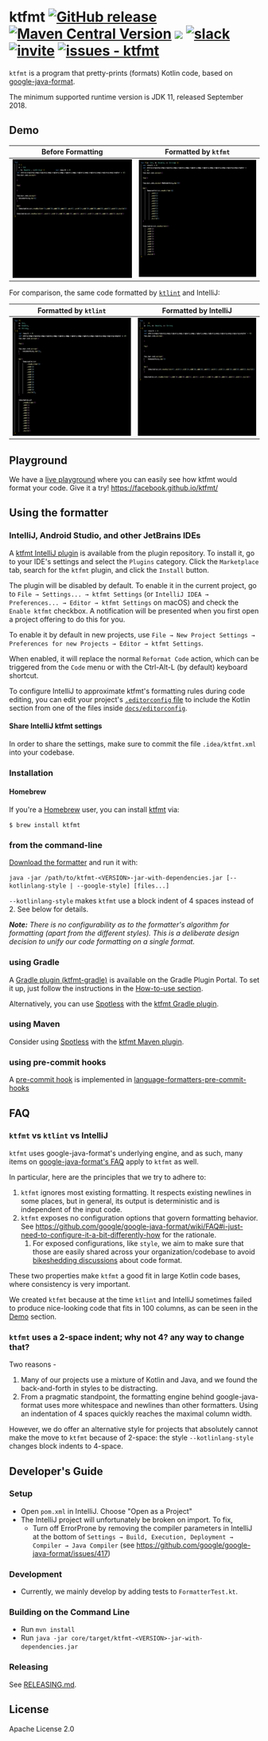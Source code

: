 # ktfmt [![GitHub release](https://img.shields.io/github/release/facebook/ktfmt?sort=semver)](https://github.com/facebook/ktfmt/releases/)   [![Maven Central Version](https://img.shields.io/maven-central/v/com.facebook/ktfmt)](https://central.sonatype.com/artifact/com.facebook/ktfmt)   [![](https://github.com/facebook/ktfmt/workflows/Build%20and%20Test/badge.svg)](https://github.com/facebook/ktfmt/actions/workflows/build_and_test.yml "GitHub Actions workflow status")   [![slack](https://img.shields.io/badge/Slack-ktfmt-purple.svg?logo=slack)](https://slack-chats.kotlinlang.org/c/ktfmt)   [![invite](https://img.shields.io/badge/Request%20a%20Slack%20invite-8A2BE2)](https://surveys.jetbrains.com/s3/kotlin-slack-sign-up)   [![issues - ktfmt](https://img.shields.io/github/issues/facebook/ktfmt)](https://github.com/facebook/ktfmt/issues)

`ktfmt` is a program that pretty-prints (formats) Kotlin code, based on
[google-java-format](https://github.com/google/google-java-format).

The minimum supported runtime version is JDK 11, released September 2018.

## Demo

|Before Formatting| Formatted by `ktfmt`|
| ---- | ---- |
| ![Original](docs/images/before.png) | ![ktfmt](docs/images/ktfmt.png) |

For comparison, the same code formatted by [`ktlint`](https://github.com/pinterest/ktlint) and
IntelliJ:

| Formatted by `ktlint`|Formatted by IntelliJ|
| ------ | --------|
| ![ktlint](docs/images/ktlint.png) | ![IntelliJ](docs/images/intellij.png) |

## Playground

We have a [live playground](https://facebook.github.io/ktfmt/) where you can easily see how ktfmt
would format your code.
Give it a try! https://facebook.github.io/ktfmt/

## Using the formatter

### IntelliJ, Android Studio, and other JetBrains IDEs

A [ktfmt IntelliJ plugin](https://plugins.jetbrains.com/plugin/14912-ktfmt) is available from the
plugin repository. To install it, go to your IDE's settings and select the `Plugins` category. Click
the `Marketplace` tab, search for the `ktfmt` plugin, and click the `Install` button.

The plugin will be disabled by default. To enable it in the current project, go to
`File → Settings... → ktfmt Settings` (or `IntelliJ IDEA → Preferences... → Editor → ktfmt Settings`
on macOS) and check the `Enable ktfmt` checkbox. A notification will be presented when you first
open a project offering to do this for you.

To enable it by default in new projects, use
`File → New Project Settings → Preferences for new Projects → Editor → ktfmt Settings`.

When enabled, it will replace the normal `Reformat Code` action, which can be triggered from the
`Code` menu or with the Ctrl-Alt-L (by default) keyboard shortcut.

To configure IntelliJ to approximate ktfmt's formatting rules during code editing, you can edit your
project's
[`.editorconfig` file](https://www.jetbrains.com/help/idea/configuring-code-style.html#editorconfig)
to include the Kotlin section from one of the files inside [`docs/editorconfig`](docs/editorconfig).

#### Share IntelliJ ktfmt settings
In order to share the settings, make sure to commit the file `.idea/ktfmt.xml` into your codebase.

### Installation

#### Homebrew

If you're a [Homebrew](https://brew.sh) user, you can install
[ktfmt](https://formulae.brew.sh/formula/ktfmt) via:

```
$ brew install ktfmt
```

### from the command-line

[Download the formatter](https://github.com/facebook/ktfmt/releases) and run it with:

```
java -jar /path/to/ktfmt-<VERSION>-jar-with-dependencies.jar [--kotlinlang-style | --google-style] [files...]
```

`--kotlinlang-style` makes `ktfmt` use a block indent of 4 spaces instead of 2.
See below for details.

***Note:***
*There is no configurability as to the formatter's algorithm for formatting (apart from the
different styles). This is a deliberate design decision to unify our code formatting on a single
format.*

### using Gradle

A [Gradle plugin (ktfmt-gradle)](https://github.com/cortinico/ktfmt-gradle) is available on the
Gradle Plugin Portal. To set it up, just follow the instructions in the
[How-to-use section](https://github.com/cortinico/ktfmt-gradle#how-to-use-).

Alternatively, you can use [Spotless](https://github.com/diffplug/spotless) with the
[ktfmt Gradle plugin](https://github.com/diffplug/spotless/tree/main/plugin-gradle#ktfmt).

### using Maven

Consider using [Spotless](https://github.com/diffplug/spotless) with the
[ktfmt Maven plugin](https://github.com/diffplug/spotless/tree/main/plugin-maven#ktfmt).

### using pre-commit hooks

A [pre-commit hook](https://pre-commit.com/hooks.html) is implemented in
[language-formatters-pre-commit-hooks](https://github.com/macisamuele/language-formatters-pre-commit-hooks)

## FAQ

### `ktfmt` vs `ktlint` vs IntelliJ

`ktfmt` uses google-java-format's underlying engine, and as such, many items on
[google-java-format's FAQ](https://github.com/google/google-java-format/wiki/FAQ) apply to `ktfmt`
as well.

In particular, here are the principles that we try to adhere to:
1. `ktfmt` ignores most existing formatting. It respects existing newlines in some places, but in
  general, its output is deterministic and is independent of the input code.
2. `ktfmt` exposes no configuration options that govern formatting behavior. See
  https://github.com/google/google-java-format/wiki/FAQ#i-just-need-to-configure-it-a-bit-differently-how
  for the rationale.
   1. For exposed configurations, like `style`, we aim to make sure that those are easily shared
      across your organization/codebase to avoid
      [bikeshedding discussions](https://thedecisionlab.com/biases/bikeshedding) about code format.

These two properties make `ktfmt` a good fit in large Kotlin code bases, where consistency is very
important.

We created `ktfmt` because at the time `ktlint` and IntelliJ sometimes failed to produce
nice-looking code that fits in 100 columns, as can be seen in the [Demo](README.md#Demo) section.

### `ktfmt` uses a 2-space indent; why not 4? any way to change that?

Two reasons -
1. Many of our projects use a mixture of Kotlin and Java, and we found the back-and-forth in styles
   to be distracting.
2. From a pragmatic standpoint, the formatting engine behind google-java-format uses more whitespace
   and newlines than other formatters. Using an indentation of 4 spaces quickly reaches the maximal
   column width.

However, we do offer an alternative style for projects that absolutely cannot make the move to
`ktfmt` because of 2-space: the style `--kotlinlang-style` changes block indents to 4-space.

## Developer's Guide

### Setup

* Open `pom.xml` in IntelliJ. Choose "Open as a Project"
* The IntelliJ project will unfortunately be broken on import. To fix,
  * Turn off ErrorProne by removing the compiler parameters in IntelliJ at the bottom of
    `Settings → Build, Execution, Deployment → Compiler → Java Compiler` (see
    https://github.com/google/google-java-format/issues/417)

### Development

* Currently, we mainly develop by adding tests to `FormatterTest.kt`.

### Building on the Command Line

* Run `mvn install`
* Run `java -jar core/target/ktfmt-<VERSION>-jar-with-dependencies.jar`

### Releasing

See [RELEASING.md](RELEASING.md).

## License

Apache License 2.0
